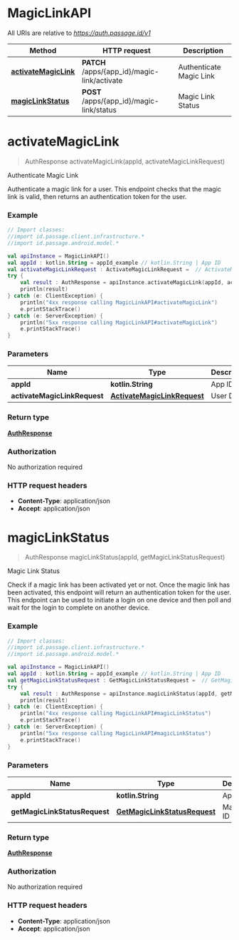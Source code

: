 # MagicLinkAPI

All URIs are relative to *https://auth.passage.id/v1*

Method | HTTP request | Description
------------- | ------------- | -------------
[**activateMagicLink**](MagicLinkAPI.md#activateMagicLink) | **PATCH** /apps/{app_id}/magic-link/activate | Authenticate Magic Link
[**magicLinkStatus**](MagicLinkAPI.md#magicLinkStatus) | **POST** /apps/{app_id}/magic-link/status | Magic Link Status


<a name="activateMagicLink"></a>
# **activateMagicLink**
> AuthResponse activateMagicLink(appId, activateMagicLinkRequest)

Authenticate Magic Link

Authenticate a magic link for a user. This endpoint checks that the magic link is valid, then returns an authentication token for the user.

### Example
```kotlin
// Import classes:
//import id.passage.client.infrastructure.*
//import id.passage.android.model.*

val apiInstance = MagicLinkAPI()
val appId : kotlin.String = appId_example // kotlin.String | App ID
val activateMagicLinkRequest : ActivateMagicLinkRequest =  // ActivateMagicLinkRequest | User Data
try {
    val result : AuthResponse = apiInstance.activateMagicLink(appId, activateMagicLinkRequest)
    println(result)
} catch (e: ClientException) {
    println("4xx response calling MagicLinkAPI#activateMagicLink")
    e.printStackTrace()
} catch (e: ServerException) {
    println("5xx response calling MagicLinkAPI#activateMagicLink")
    e.printStackTrace()
}
```

### Parameters

Name | Type | Description  | Notes
------------- | ------------- | ------------- | -------------
 **appId** | **kotlin.String**| App ID |
 **activateMagicLinkRequest** | [**ActivateMagicLinkRequest**](ActivateMagicLinkRequest.md)| User Data |

### Return type

[**AuthResponse**](AuthResponse.md)

### Authorization

No authorization required

### HTTP request headers

 - **Content-Type**: application/json
 - **Accept**: application/json

<a name="magicLinkStatus"></a>
# **magicLinkStatus**
> AuthResponse magicLinkStatus(appId, getMagicLinkStatusRequest)

Magic Link Status

Check if a magic link has been activated yet or not. Once the magic link has been activated, this endpoint will return an authentication token for the user. This endpoint can be used to initiate a login on one device and then poll and wait for the login to complete on another device.

### Example
```kotlin
// Import classes:
//import id.passage.client.infrastructure.*
//import id.passage.android.model.*

val apiInstance = MagicLinkAPI()
val appId : kotlin.String = appId_example // kotlin.String | App ID
val getMagicLinkStatusRequest : GetMagicLinkStatusRequest =  // GetMagicLinkStatusRequest | Magic Link ID
try {
    val result : AuthResponse = apiInstance.magicLinkStatus(appId, getMagicLinkStatusRequest)
    println(result)
} catch (e: ClientException) {
    println("4xx response calling MagicLinkAPI#magicLinkStatus")
    e.printStackTrace()
} catch (e: ServerException) {
    println("5xx response calling MagicLinkAPI#magicLinkStatus")
    e.printStackTrace()
}
```

### Parameters

Name | Type | Description  | Notes
------------- | ------------- | ------------- | -------------
 **appId** | **kotlin.String**| App ID |
 **getMagicLinkStatusRequest** | [**GetMagicLinkStatusRequest**](GetMagicLinkStatusRequest.md)| Magic Link ID |

### Return type

[**AuthResponse**](AuthResponse.md)

### Authorization

No authorization required

### HTTP request headers

 - **Content-Type**: application/json
 - **Accept**: application/json

